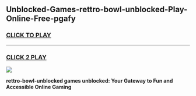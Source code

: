 
## Unblocked-Games-rettro-bowl-unblocked-Play-Online-Free-pgafy
<h3>
<a href="https://premium76.site?title=rettro-bowl-unblocked&ref=26A">CLICK TO PLAY</a></h3>
<hr>

<h3>
<a href="https://premium76.site?title=rettro-bowl-unblocked&ref=26A">CLICK 2 PLAY</a>
  
</h3>

<a href="https://premium76.site?title=rettro-bowl-unblocked&ref=26A"><img src="https://clearcache.store/games.png"></a>


**rettro-bowl-unblocked games unblocked: Your Gateway to Fun and Accessible Online Gaming**
